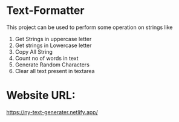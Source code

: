 # Text-Formatter
This project can be used to perform some operation on strings like 
1. Get Strings in uppercase letter
2. Get strings in Lowercase letter
3. Copy All String
4. Count no of words in text
5. Generate Random Characters
6. Clear all text present in textarea

# Website URL:
https://ny-text-generater.netlify.app/